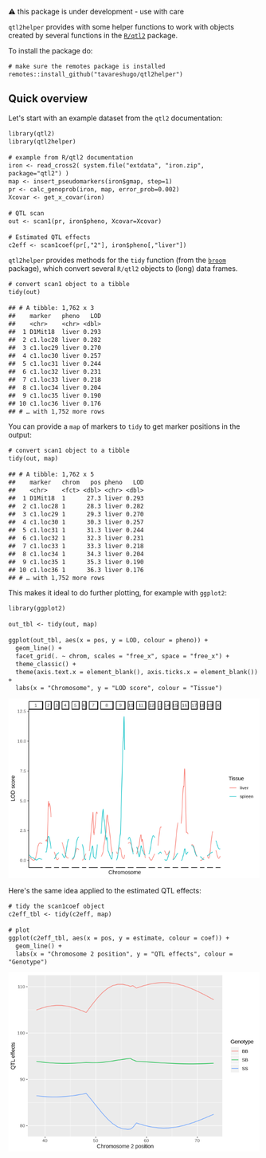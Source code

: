 :warning: this package is under development - use with care

`qtl2helper` provides with some helper functions to work with objects
created by several functions in the
[`R/qtl2`](https://kbroman.org/qtl2/) package.

To install the package do:

    # make sure the remotes package is installed
    remotes::install_github("tavareshugo/qtl2helper")

Quick overview
--------------

Let's start with an example dataset from the `qtl2` documentation:

    library(qtl2)
    library(qtl2helper)

    # example from R/qtl2 documentation
    iron <- read_cross2( system.file("extdata", "iron.zip", package="qtl2") )
    map <- insert_pseudomarkers(iron$gmap, step=1)
    pr <- calc_genoprob(iron, map, error_prob=0.002)
    Xcovar <- get_x_covar(iron)

    # QTL scan
    out <- scan1(pr, iron$pheno, Xcovar=Xcovar)

    # Estimated QTL effects
    c2eff <- scan1coef(pr[,"2"], iron$pheno[,"liver"])

`qtl2helper` provides methods for the `tidy` function (from the
[`broom`]() package), which convert several `R/qtl2` objects to (long)
data frames.

    # convert scan1 object to a tibble
    tidy(out)

    ## # A tibble: 1,762 x 3
    ##    marker   pheno   LOD
    ##    <chr>    <chr> <dbl>
    ##  1 D1Mit18  liver 0.293
    ##  2 c1.loc28 liver 0.282
    ##  3 c1.loc29 liver 0.270
    ##  4 c1.loc30 liver 0.257
    ##  5 c1.loc31 liver 0.244
    ##  6 c1.loc32 liver 0.231
    ##  7 c1.loc33 liver 0.218
    ##  8 c1.loc34 liver 0.204
    ##  9 c1.loc35 liver 0.190
    ## 10 c1.loc36 liver 0.176
    ## # … with 1,752 more rows

You can provide a `map` of markers to `tidy` to get marker positions in
the output:

    # convert scan1 object to a tibble
    tidy(out, map)

    ## # A tibble: 1,762 x 5
    ##    marker   chrom   pos pheno   LOD
    ##    <chr>    <fct> <dbl> <chr> <dbl>
    ##  1 D1Mit18  1      27.3 liver 0.293
    ##  2 c1.loc28 1      28.3 liver 0.282
    ##  3 c1.loc29 1      29.3 liver 0.270
    ##  4 c1.loc30 1      30.3 liver 0.257
    ##  5 c1.loc31 1      31.3 liver 0.244
    ##  6 c1.loc32 1      32.3 liver 0.231
    ##  7 c1.loc33 1      33.3 liver 0.218
    ##  8 c1.loc34 1      34.3 liver 0.204
    ##  9 c1.loc35 1      35.3 liver 0.190
    ## 10 c1.loc36 1      36.3 liver 0.176
    ## # … with 1,752 more rows

This makes it ideal to do further plotting, for example with `ggplot2`:

    library(ggplot2)

    out_tbl <- tidy(out, map)

    ggplot(out_tbl, aes(x = pos, y = LOD, colour = pheno)) +
      geom_line() +
      facet_grid(. ~ chrom, scales = "free_x", space = "free_x") +
      theme_classic() +
      theme(axis.text.x = element_blank(), axis.ticks.x = element_blank()) +
      labs(x = "Chromosome", y = "LOD score", colour = "Tissue")

![](README_files/figure-markdown_strict/unnamed-chunk-4-1.png)

Here's the same idea applied to the estimated QTL effects:

    # tidy the scan1coef object
    c2eff_tbl <- tidy(c2eff, map)

    # plot
    ggplot(c2eff_tbl, aes(x = pos, y = estimate, colour = coef)) +
      geom_line() +
      labs(x = "Chromosome 2 position", y = "QTL effects", colour = "Genotype")

![](README_files/figure-markdown_strict/unnamed-chunk-5-1.png)
